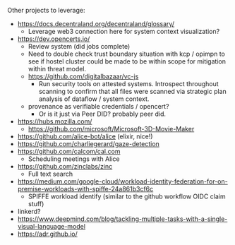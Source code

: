 Other projects to leverage:

- https://docs.decentraland.org/decentraland/glossary/
  - Leverage web3 connection here for system context visualization?
- https://dev.opencerts.io/
  - Review system (did jobs complete)
  - Need to double check trust boundary situation with kcp / opimpn to see if hostel cluster could be made to be within scope for mitigation within threat model.
  - https://github.com/digitalbazaar/vc-js
    - Run security tools on attested systems. Introspect throughout scanning to confirm that all files were scanned via strategic plan analysis of dataflow / system context.
  - provenance as verifiable credentials / opencert?
    - Or is it just via Peer DID? probably peer did.
- https://hubs.mozilla.com/
  - https://github.com/microsoft/Microsoft-3D-Movie-Maker
- https://github.com/alice-bot/alice (elixir, nice!)
- https://github.com/charliegerard/gaze-detection
- https://github.com/calcom/cal.com
  - Scheduling meetings with Alice
- https://github.com/zinclabs/zinc
  - Full text search
- https://medium.com/google-cloud/workload-identity-federation-for-on-premise-workloads-with-spiffe-24a861b3cf6c
  - SPIFFE workload identify (similar to the github workflow OIDC claim stuff)
- linkerd?
- https://www.deepmind.com/blog/tackling-multiple-tasks-with-a-single-visual-language-model
- https://adr.github.io/